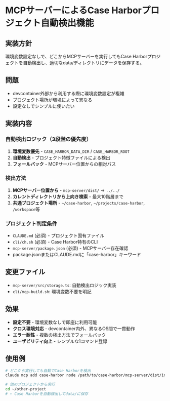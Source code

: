 # MCPサーバーによるCase Harborプロジェクト自動検出機能

## 実装方針
環境変数設定なしで、どこからMCPサーバーを実行してもCase Harborプロジェクトを自動検出し、適切なdata/ディレクトリにデータを保存する。

## 問題
- devcontainer外部から利用する際に環境変数設定が複雑
- プロジェクト場所が環境によって異なる
- 設定なしでシンプルに使いたい

## 実装内容

### 自動検出ロジック（3段階の優先度）
1. **環境変数優先** - `CASE_HARBOR_DATA_DIR` / `CASE_HARBOR_ROOT`
2. **自動検出** - プロジェクト特徴ファイルによる検出
3. **フォールバック** - MCPサーバー位置からの相対パス

### 検出方法
1. **MCPサーバー位置から** - `mcp-server/dist/` → `../../`
2. **カレントディレクトリから上向き検索** - 最大10階層まで
3. **共通プロジェクト場所** - `~/case-harbor`, `~/projects/case-harbor`, `/workspace`等

### プロジェクト判定条件
- `CLAUDE.md` (必須) - プロジェクト固有ファイル
- `cli/ch.sh` (必須) - Case Harbor特有のCLI
- `mcp-server/package.json` (必須) - MCPサーバー存在確認
- package.jsonまたはCLAUDE.mdに「case-harbor」キーワード

## 変更ファイル
- `mcp-server/src/storage.ts`: 自動検出ロジック実装
- `cli/mcp-build.sh`: 環境変数不要を明記

## 効果
- **設定不要** - 環境変数なしで即座に利用可能
- **クロス環境対応** - devcontainer内外、異なるOS間で一貫動作
- **エラー耐性** - 複数の検出方法でフォールバック
- **ユーザビリティ向上** - シンプルな1コマンド登録

## 使用例
```bash
# どこから実行しても自動でCase Harborを検出
claude mcp add case-harbor node /path/to/case-harbor/mcp-server/dist/index.js

# 他のプロジェクトから実行
cd ~/other-project
# ↑ Case Harborを自動検出してdata/に保存
```